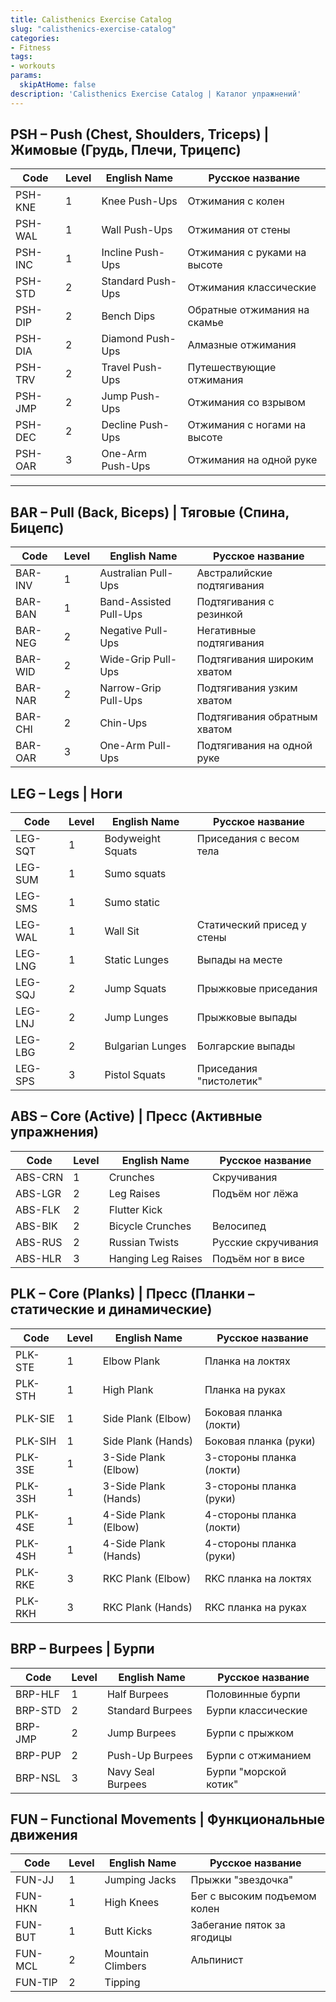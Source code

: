 ```yaml
---
title: Calisthenics Exercise Catalog
slug: "calisthenics-exercise-catalog"
categories:
- Fitness
tags:
- workouts
params:
  skipAtHome: false
description: 'Calisthenics Exercise Catalog | Каталог упражнений'
---
```


## PSH – Push (Chest, Shoulders, Triceps) | Жимовые (Грудь, Плечи, Трицепс)  

| Code     | Level | English Name         | Русское название             |
|----------|-------|----------------------|------------------------------|
| PSH-KNE  | 1     | Knee Push-Ups        | Отжимания с колен            |
| PSH-WAL  | 1     | Wall Push-Ups        | Отжимания от стены           |
| PSH-INC  | 1     | Incline Push-Ups     | Отжимания с руками на высоте |
| PSH-STD  | 2     | Standard Push-Ups    | Отжимания классические       |
| PSH-DIP  | 2     | Bench Dips           | Обратные отжимания на скамье |
| PSH-DIA  | 2     | Diamond Push-Ups     | Алмазные отжимания           |
| PSH-TRV  | 2     | Travel Push-Ups      | Путешествующие отжимания     |
| PSH-JMP  | 2     | Jump Push-Ups        | Отжимания со взрывом         |
| PSH-DEC  | 2     | Decline Push-Ups     | Отжимания с ногами на высоте |
| PSH-OAR  | 3     | One-Arm Push-Ups     | Отжимания на одной руке      |

---

## BAR – Pull (Back, Biceps) | Тяговые (Спина, Бицепс)  

| Code     | Level | English Name           | Русское название             |
|----------|-------|------------------------|------------------------------|
| BAR-INV  | 1     | Australian Pull-Ups    | Австралийские подтягивания   |
| BAR-BAN  | 1     | Band-Assisted Pull-Ups | Подтягивания с резинкой      |
| BAR-NEG  | 2     | Negative Pull-Ups      | Негативные подтягивания      |
| BAR-WID  | 2     | Wide-Grip Pull-Ups     | Подтягивания широким хватом  |
| BAR-NAR  | 2     | Narrow-Grip Pull-Ups   | Подтягивания узким хватом    |
| BAR-CHI  | 2     | Chin-Ups               | Подтягивания обратным хватом |
| BAR-OAR  | 3     | One-Arm Pull-Ups       | Подтягивания на одной руке   |

## LEG – Legs | Ноги  

| Code     | Level | English Name         | Русское название             |
|----------|-------|----------------------|------------------------------|
| LEG-SQT  | 1     | Bodyweight Squats    | Приседания с весом тела      |
| LEG-SUM  | 1      | Sumo squats          |                                |
| LEG-SMS  | 1      | Sumo static          |                                |
| LEG-WAL  | 1     | Wall Sit             | Статический присед у стены   |
| LEG-LNG  | 1     | Static Lunges        | Выпады на месте              |
| LEG-SQJ  | 2     | Jump Squats          | Прыжковые приседания         |
| LEG-LNJ  | 2     | Jump Lunges          | Прыжковые выпады             |
| LEG-LBG  | 2     | Bulgarian Lunges     | Болгарские выпады            |
| LEG-SPS  | 3     | Pistol Squats        | Приседания "пистолетик"      |

## ABS – Core (Active) | Пресс (Активные упражнения)  

| Code     | Level | English Name         | Русское название            |
|----------|-------|----------------------|-----------------------------|
| ABS-CRN  | 1     | Crunches             | Скручивания                 |
| ABS-LGR  | 2     | Leg Raises           | Подъём ног лёжа             |
| ABS-FLK  | 2     | Flutter Kick         |                             |
| ABS-BIK  | 2     | Bicycle Crunches     | Велосипед                   |
| ABS-RUS  | 2     | Russian Twists       | Русские скручивания         |
| ABS-HLR  | 3     | Hanging Leg Raises   | Подъём ног в висе           |

## PLK – Core (Planks) | Пресс (Планки – статические и динамические)  

| Code     | Level | English Name         | Русское название            |
|----------|-------|----------------------|-----------------------------|
| PLK-STE  | 1     | Elbow Plank          | Планка на локтях            |
| PLK-STH  | 1     | High Plank           | Планка на руках             |
| PLK-SIE  | 1     | Side Plank (Elbow)   | Боковая планка (локти)      |
| PLK-SIH  | 1     | Side Plank (Hands)   | Боковая планка (руки)       |
| PLK-3SE  | 1     | 3-Side Plank (Elbow) | 3-стороны планка (локти)    |
| PLK-3SH  | 1     | 3-Side Plank (Hands) | 3-стороны планка (руки)     |
| PLK-4SE  | 1     | 4-Side Plank (Elbow) | 4-стороны планка (локти)    |
| PLK-4SH  | 1     | 4-Side Plank (Hands) | 4-стороны планка (руки)     |
| PLK-RKE  | 3     | RKC Plank (Elbow)    | RKC планка на локтях        |
| PLK-RKH  | 3     | RKC Plank (Hands)    | RKC планка на руках         |

## BRP – Burpees | Бурпи  

| Code     | Level | English Name         | Русское название            |
|----------|-------|----------------------|-----------------------------|
| BRP-HLF  | 1     | Half Burpees         | Половинные бурпи            |
| BRP-STD  | 2     | Standard Burpees     | Бурпи классические          |
| BRP-JMP  | 2     | Jump Burpees         | Бурпи с прыжком             |
| BRP-PUP  | 2     | Push-Up Burpees      | Бурпи с отжиманием          |
| BRP-NSL  | 3     | Navy Seal Burpees    | Бурпи "морской котик"       |

## FUN – Functional Movements | Функциональные движения  

| Code     | Level | English Name         | Русское название             |
|----------|-------|----------------------|------------------------------|
| FUN-JJ   | 1     | Jumping Jacks        | Прыжки "звездочка"           |
| FUN-HKN  | 1     | High Knees           | Бег с высоким подъемом колен |
| FUN-BUT  | 1     | Butt Kicks           | Забегание пяток за ягодицы   |
| FUN-MCL  | 2     | Mountain Climbers    | Альпинист                    |
| FUN-TIP  | 2     | Tipping              |                              |
